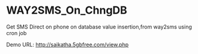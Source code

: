# WAY2SMS_On_ChngDB
Get SMS  Direct on phone on database value insertion,from way2sms using cron job
            
Demo URL:
http://saikatha.5gbfree.com/view.php
            
